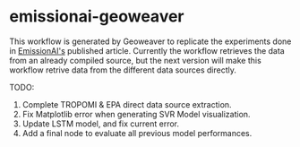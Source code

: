 # emissionai-geoweaver
This workflow is generated by Geoweaver to replicate the experiments done in [EmissionAI's](#https://www.mdpi.com/2072-4292/14/3/729#) published article. Currently the workflow retrieves the data from an already compiled source, but the next version will make this workflow retrive data from the different data sources directly.

TODO:
1. Complete TROPOMI & EPA direct data source extraction.
2. Fix Matplotlib error when generating SVR Model visualization.
3. Update LSTM model, and fix current error.
4. Add a final node to evaluate all previous model performances.
